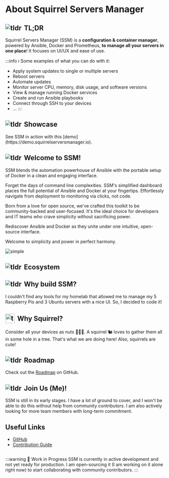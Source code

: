 <script setup>
// @intellij-keep
import Diagram from './components/Diagram.vue';
// @intellij-keep
import Swiper from './components/Swiper.vue';
</script>

# About Squirrel Servers Manager

## <span style="display: flex; align-items: center;"><img src="/about/tldraw.svg" alt="tldr" style="margin-right: 8px;" /> TL;DR</span>
Squirrel Servers Manager (SSM) is a <b>configuration & container manager</b>, powered by Ansible, Docker and Prometheus, **to manage all your servers in one place**! It focuses on UI/UX and ease of use.

:::info ℹ️ Some examples of what you can do with it:
- Apply system updates to single or multiple servers
- Reboot servers
- Automate updates
- Monitor server CPU, memory, disk usage, and software versions
- View & manage running Docker services
- Create and run Ansible playbooks
- Connect through SSH to your devices
- ...
:::

## <span style="display: flex; align-items: center;"><img src="/about/square-star.svg" alt="tldr" style="margin-right: 8px;" />Showcase</span>

<Swiper/>
See SSM in action with this [demo](https://demo.squirrelserversmanager.io).

## <span style="display: flex; align-items: center;"><img src="/about/squarelike.svg" alt="tldr" style="margin-right: 8px;" />Welcome to SSM!</span>

SSM blends the automation powerhouse of Ansible with the portable setup of Docker in a clean and engaging interface.

Forget the days of command line complexities. SSM's simplified dashboard places the full potential of Ansible and Docker at your fingertips. Effortlessly navigate from deployment to monitoring via clicks, not code.

Born from a love for open source, we've crafted this toolkit to be community-backed and user-focused. It's the ideal choice for developers and IT teams who crave simplicity without sacrificing power.

Rediscover Ansible and Docker as they unite under one intuitive, open-source interface.

Welcome to simplicity and power in perfect harmony.

![simple](/about/simple.gif)

## <span style="display: flex; align-items: center;"><img src="/about/ecosystem.svg" alt="tldr" style="margin-right: 8px;" />Ecosystem</span>

<Diagram/>

## <span style="display: flex; align-items: center;"><img src="/about/goal.svg" alt="tldr" style="margin-right: 8px;" /> Why build SSM?</span>

I couldn't find any tools for my homelab that allowed me to manage my 5 Raspberry Pis and 3 Ubuntu servers with a nice UI. So, I decided to code it!

## <span style="display: flex; align-items: center;"><img src="/about/squirrel.svg" height="30px" width="30px" alt="tldr" style="margin-right: 8px;" />Why Squirrel?</span>

Consider all your devices as nuts 🌰🌰🌰. A squirrel 🐿 loves to gather them all in some hole in a tree. That's what we are doing here! Also, squirrels are cute!

## <span style="display: flex; align-items: center;"><img src="/about/arrow-roadmap-solid.svg" alt="tldr" style="margin-right: 8px;" />Roadmap</span>

Check out the [Roadmap](https://github.com/orgs/SquirrelCorporation/projects/2) on GitHub.

## <span style="display: flex; align-items: center;"><img src="/about/handshake-outline-rounded.svg" alt="tldr" style="margin-right: 8px;" /> Join Us (Me)!</span>

SSM is still in its early stages. I have a lot of ground to cover, and I won't be able to do this without help from community contributors. I am also actively looking for more team members with long-term commitment.

## Useful Links

- [GitHub](https://github.com/SquirrelCorporation/SquirrelServersManager/)
- [Contribution Guide](/contribute/)

##

:::warning 🚧 Work in Progress
SSM is currently in active development and not yet ready for production. I am open-sourcing it (I am working on it alone right now) to start collaborating with community contributors.
:::
